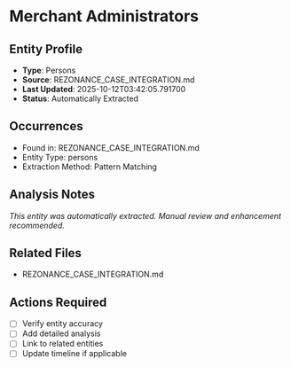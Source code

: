 # Merchant Administrators

## Entity Profile
- **Type**: Persons
- **Source**: REZONANCE_CASE_INTEGRATION.md
- **Last Updated**: 2025-10-12T03:42:05.791700
- **Status**: Automatically Extracted

## Occurrences
- Found in: REZONANCE_CASE_INTEGRATION.md
- Entity Type: persons
- Extraction Method: Pattern Matching

## Analysis Notes
*This entity was automatically extracted. Manual review and enhancement recommended.*

## Related Files
- REZONANCE_CASE_INTEGRATION.md

## Actions Required
- [ ] Verify entity accuracy
- [ ] Add detailed analysis
- [ ] Link to related entities
- [ ] Update timeline if applicable
